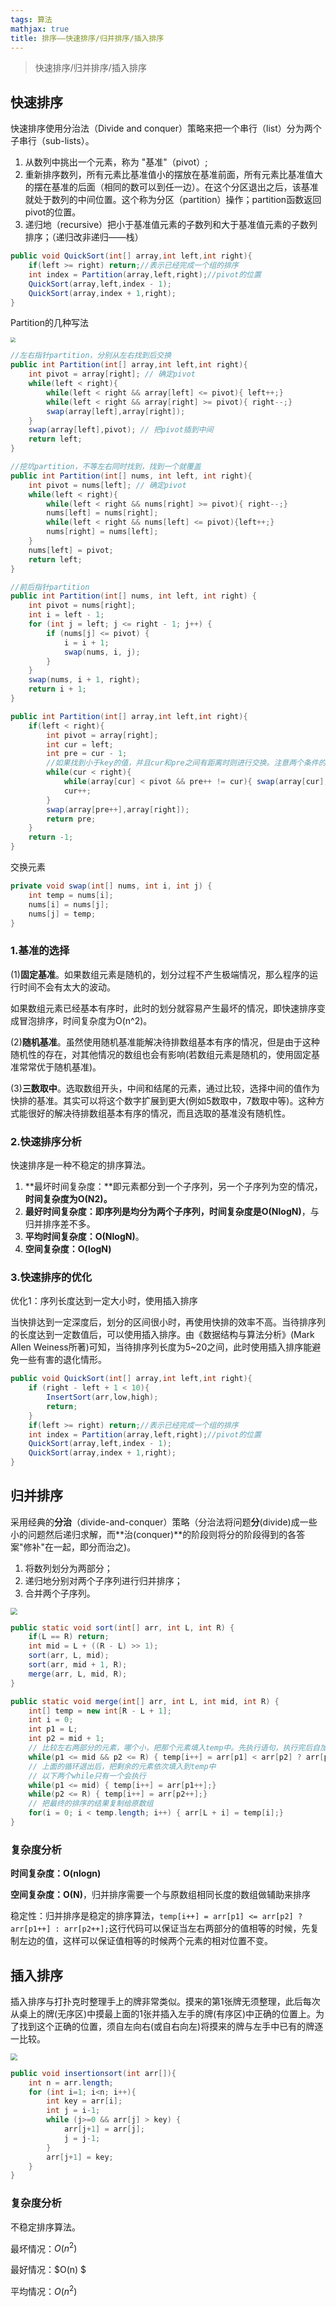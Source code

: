 ```yaml
---
tags: 算法 
mathjax: true 
title: 排序——快速排序/归并排序/插入排序
---
```


> 快速排序/归并排序/插入排序

<!--more-->

## 快速排序

快速排序使用分治法（Divide and conquer）策略来把一个串行（list）分为两个子串行（sub-lists）。

1. 从数列中挑出一个元素，称为 "基准"（pivot）;
2. 重新排序数列，所有元素比基准值小的摆放在基准前面，所有元素比基准值大的摆在基准的后面（相同的数可以到任一边）。在这个分区退出之后，该基准就处于数列的中间位置。这个称为分区（partition）操作；partition函数返回pivot的位置。
3. 递归地（recursive）把小于基准值元素的子数列和大于基准值元素的子数列排序；（递归改非递归——栈）

```java
public void QuickSort(int[] array,int left,int right){
    if(left >= right) return;//表示已经完成一个组的排序
    int index = Partition(array,left,right);//pivot的位置
    QuickSort(array,left,index - 1);
    QuickSort(array,index + 1,right);
}
```

Partition的几种写法

<img src="/img/sort/quicksort.gif" style="zoom:50%;" >

```java
//左右指针partition，分别从左右找到后交换
public int Partition(int[] array,int left,int right){
	int pivot = array[right]; // 确定pivot
	while(left < right){
		while(left < right && array[left] <= pivot){ left++;}
		while(left < right && array[right] >= pivot){ right--;}
		swap(array[left],array[right]);
	}
	swap(array[left],pivot); // 把pivot插到中间
	return left;
}
```

```java
//挖坑partition，不等左右同时找到，找到一个就覆盖
public int Partition(int[] nums, int left, int right){
    int pivot = nums[left]; // 确定pivot
    while(left < right){
        while(left < right && nums[right] >= pivot){ right--;}
        nums[left] = nums[right];
        while(left < right && nums[left] <= pivot){left++;}
        nums[right] = nums[left];
    }
    nums[left] = pivot;
    return left;
}	
```

```java
//前后指针partition
public int Partition(int[] nums, int left, int right) {
    int pivot = nums[right];
    int i = left - 1;
    for (int j = left; j <= right - 1; j++) {
        if (nums[j] <= pivot) {
            i = i + 1;
            swap(nums, i, j);
        }
    }
    swap(nums, i + 1, right);
    return i + 1;
}

public int Partition(int[] array,int left,int right){
    if(left < right){
        int pivot = array[right];
        int cur = left;
        int pre = cur - 1;
        //如果找到小于key的值，并且cur和pre之间有距离时则进行交换。注意两个条件的先后位置不能更换
        while(cur < right){
            while(array[cur] < pivot && pre++ != cur){ swap(array[cur],array[pre]);}
            cur++;
        }
        swap(array[pre++],array[right]);
        return pre;
    }
	return -1;
}
```

交换元素

```java
private void swap(int[] nums, int i, int j) {
    int temp = nums[i];
    nums[i] = nums[j];
    nums[j] = temp;
}
```

### 1.基准的选择

(1)**固定基准**。如果数组元素是随机的，划分过程不产生极端情况，那么程序的运行时间不会有太大的波动。

如果数组元素已经基本有序时，此时的划分就容易产生最坏的情况，即快速排序变成冒泡排序，时间复杂度为O(n^2)。

(2)**随机基准**。虽然使用随机基准能解决待排数组基本有序的情况，但是由于这种随机性的存在，对其他情况的数组也会有影响(若数组元素是随机的，使用固定基准常常优于随机基准)。

(3)**三数取中**。选取数组开头，中间和结尾的元素，通过比较，选择中间的值作为快排的基准。其实可以将这个数字扩展到更大(例如5数取中，7数取中等)。这种方式能很好的解决待排数组基本有序的情况，而且选取的基准没有随机性。

### 2.快速排序分析

快速排序是一种不稳定的排序算法。

1. **最坏时间复杂度：**即元素都分到一个子序列，另一个子序列为空的情况，**时间复杂度为O(N2)。**
2. **最好时间复杂度：**即序列是均分为两个子序列，时间复杂度是**O(NlogN)**，与归并排序差不多。
3. **平均时间复杂度：O(NlogN)**。
4. **空间复杂度：O(logN)**

### 3.快速排序的优化

优化1：序列长度达到一定大小时，使用插入排序

当快排达到一定深度后，划分的区间很小时，再使用快排的效率不高。当待排序列的长度达到一定数值后，可以使用插入排序。由《数据结构与算法分析》(Mark Allen Weiness所著)可知，当待排序列长度为5~20之间，此时使用插入排序能避免一些有害的退化情形。

```java
public void QuickSort(int[] array,int left,int right){   
    if (right - left + 1 < 10){
        InsertSort(arr,low,high);
        return;
    }    
    if(left >= right) return;//表示已经完成一个组的排序
	int index = Partition(array,left,right);//pivot的位置
	QuickSort(array,left,index - 1);
	QuickSort(array,index + 1,right);
}
```

## 归并排序

采用经典的**分治**（divide-and-conquer）策略（分治法将问题**分**(divide)成一些小的问题然后递归求解，而**治(conquer)**的阶段则将分的阶段得到的各答案"修补"在一起，即分而治之)。

1. 将数列划分为两部分；
2. 递归地分别对两个子序列进行归并排序；
3. 合并两个子序列。

<img src="/img/sort/mergesort.gif" style="zoom: 67%;" >

```java
public static void sort(int[] arr, int L, int R) {
    if(L == R) return;
    int mid = L + ((R - L) >> 1);
    sort(arr, L, mid);
    sort(arr, mid + 1, R);
    merge(arr, L, mid, R);
}

public static void merge(int[] arr, int L, int mid, int R) {
    int[] temp = new int[R - L + 1];
    int i = 0;
    int p1 = L;
    int p2 = mid + 1;
    // 比较左右两部分的元素，哪个小，把那个元素填入temp中。先执行语句，执行完后自加
    while(p1 <= mid && p2 <= R) { temp[i++] = arr[p1] < arr[p2] ? arr[p1++] : arr[p2++];}
    // 上面的循环退出后，把剩余的元素依次填入到temp中
    // 以下两个while只有一个会执行
    while(p1 <= mid) { temp[i++] = arr[p1++];}
    while(p2 <= R) { temp[i++] = arr[p2++];}
    // 把最终的排序的结果复制给原数组
    for(i = 0; i < temp.length; i++) { arr[L + i] = temp[i];}
}
```

### 复杂度分析

**时间复杂度：O(nlogn)**

**空间复杂度：O(N)**，归并排序需要一个与原数组相同长度的数组做辅助来排序

稳定性：归并排序是稳定的排序算法，`temp[i++] = arr[p1] <= arr[p2] ? arr[p1++] : arr[p2++];`这行代码可以保证当左右两部分的值相等的时候，先复制左边的值，这样可以保证值相等的时候两个元素的相对位置不变。

## 插入排序

插入排序与打扑克时整理手上的牌非常类似。摸来的第1张牌无须整理，此后每次从桌上的牌(无序区)中摸最上面的1张并插入左手的牌(有序区)中正确的位置上。为了找到这个正确的位置，须自左向右(或自右向左)将摸来的牌与左手中已有的牌逐一比较。

<img src="/img/sort/insertion.gif" style="zoom: 67%;" >

```java
public void insertionsort(int arr[]){ 
    int n = arr.length; 
    for (int i=1; i<n; i++){ 
        int key = arr[i]; 
        int j = i-1; 
        while (j>=0 && arr[j] > key) { 
            arr[j+1] = arr[j]; 
            j = j-1; 
        } 
        arr[j+1] = key; 
    } 
}
```

### 复杂度分析

不稳定排序算法。

最坏情况：$O(n^2)$ 

最好情况：$O(n) $

平均情况：$O(n^2)$ 
